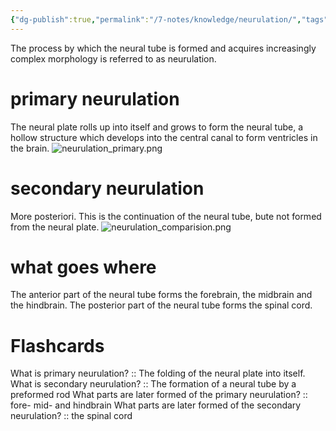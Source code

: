 ```yaml
---
{"dg-publish":true,"permalink":"/7-notes/knowledge/neurulation/","tags":["uni/fmb/dev"]}
---
```


The process by which the neural tube is formed and acquires increasingly complex morphology is referred to as neurulation.
# primary neurulation
The neural plate rolls up into itself and grows to form the neural tube, a hollow structure which develops into the central canal to form ventricles in the brain.
![neurulation_primary.png](/img/user/7-notes/knowledge/images/neurulation_primary.png)

# secondary neurulation
More posteriori. This is the continuation of the neural tube, bute not formed from the neural plate.
![neurulation_comparision.png](/img/user/7-notes/knowledge/images/neurulation_comparision.png)
# what goes where
The anterior part of the neural tube forms the forebrain, the midbrain and the hindbrain. The posterior part of the neural tube forms the spinal cord.





# Flashcards
What is primary neurulation? :: The folding of the neural plate into itself.
What is secondary neurulation? :: The formation of a neural tube by a preformed rod
What parts are later formed of the primary neurulation? :: fore- mid- and hindbrain
What parts are later formed of the secondary neurulation? :: the spinal cord